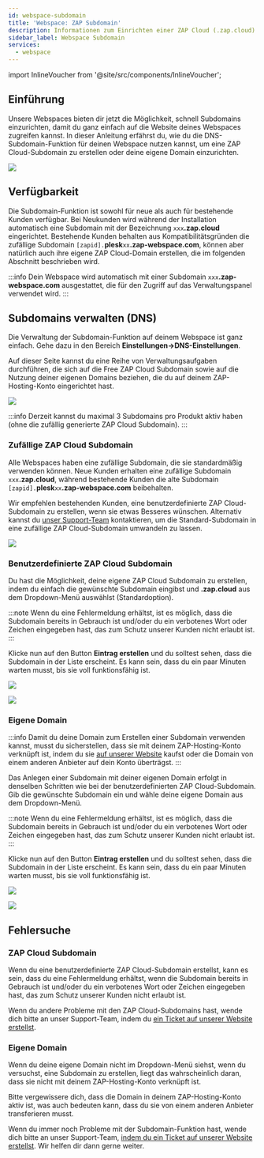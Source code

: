 ```yaml
---
id: webspace-subdomain
title: 'Webspace: ZAP Subdomain'
description: Informationen zum Einrichten einer ZAP Cloud (.zap.cloud) Subdomain oder deiner eigenen Domain für deinen Webspace von ZAP-Hosting - ZAP-Hosting.com 
sidebar_label: Webspace Subdomain
services:
  - webspace
---
```


import InlineVoucher from '@site/src/components/InlineVoucher';

## Einführung

Unsere Webspaces bieten dir jetzt die Möglichkeit, schnell Subdomains einzurichten, damit du ganz einfach auf die Website deines Webspaces zugreifen kannst. In dieser Anleitung erfährst du, wie du die DNS-Subdomain-Funktion für deinen Webspace nutzen kannst, um eine ZAP Cloud-Subdomain zu erstellen oder deine eigene Domain einzurichten.

![](https://screensaver01.zap-hosting.com/index.php/s/Emk3xpG7iHCzgXW/preview)

<InlineVoucher />

## Verfügbarkeit

Die Subdomain-Funktion ist sowohl für neue als auch für bestehende Kunden verfügbar. Bei Neukunden wird während der Installation automatisch eine Subdomain mit der Bezeichnung `xxx`**.zap.cloud** eingerichtet. Bestehende Kunden behalten aus Kompatibilitätsgründen die zufällige Subdomain `[zapid].`**plesk**`xx`**.zap-webspace.com**, können aber natürlich auch ihre eigene ZAP Cloud-Domain erstellen, die im folgenden Abschnitt beschrieben wird.

:::info
Dein Webspace wird automatisch mit einer Subdomain `xxx`**.zap-webspace.com** ausgestattet, die für den Zugriff auf das Verwaltungspanel verwendet wird.
:::

## Subdomains verwalten (DNS)

Die Verwaltung der Subdomain-Funktion auf deinem Webspace ist ganz einfach. Gehe dazu in den Bereich **Einstellungen->DNS-Einstellungen**.

Auf dieser Seite kannst du eine Reihe von Verwaltungsaufgaben durchführen, die sich auf die Free ZAP Cloud Subdomain sowie auf die Nutzung deiner eigenen Domains beziehen, die du auf deinem ZAP-Hosting-Konto eingerichtet hast.

![](https://screensaver01.zap-hosting.com/index.php/s/xZEG8F6RFktPCRx/preview)

:::info
Derzeit kannst du maximal 3 Subdomains pro Produkt aktiv haben (ohne die zufällig generierte ZAP Cloud Subdomain).
:::

### Zufällige ZAP Cloud Subdomain

Alle Webspaces haben eine zufällige Subdomain, die sie standardmäßig verwenden können. Neue Kunden erhalten eine zufällige Subdomain `xxx`**.zap.cloud**, während bestehende Kunden die alte Subdomain `[zapid].`**plesk**`xx`**.zap-webspace.com** beibehalten.

Wir empfehlen bestehenden Kunden, eine benutzerdefinierte ZAP Cloud-Subdomain zu erstellen, wenn sie etwas Besseres wünschen. Alternativ kannst du [unser Support-Team](https://zap-hosting.com/de/customer/support/) kontaktieren, um die Standard-Subdomain in eine zufällige ZAP Cloud-Subdomain umwandeln zu lassen.

![](https://screensaver01.zap-hosting.com/index.php/s/XbrGeT5mH98tPEj/preview)

### Benutzerdefinierte ZAP Cloud Subdomain

Du hast die Möglichkeit, deine eigene ZAP Cloud Subdomain zu erstellen, indem du einfach die gewünschte Subdomain eingibst und **.zap.cloud** aus dem Dropdown-Menü auswählst (Standardoption).

:::note
Wenn du eine Fehlermeldung erhältst, ist es möglich, dass die Subdomain bereits in Gebrauch ist und/oder du ein verbotenes Wort oder Zeichen eingegeben hast, das zum Schutz unserer Kunden nicht erlaubt ist.
:::

Klicke nun auf den Button **Eintrag erstellen** und du solltest sehen, dass die Subdomain in der Liste erscheint. Es kann sein, dass du ein paar Minuten warten musst, bis sie voll funktionsfähig ist.

![](https://screensaver01.zap-hosting.com/index.php/s/2iSAZJpETYw9H3p/preview)

![](https://screensaver01.zap-hosting.com/index.php/s/cMwxmPZFcyL7RjT/preview)

### Eigene Domain

:::info
Damit du deine Domain zum Erstellen einer Subdomain verwenden kannst, musst du sicherstellen, dass sie mit deinem ZAP-Hosting-Konto verknüpft ist, indem du sie [auf unserer Website](https://zap-hosting.com/de/shop/product/domain/) kaufst oder die Domain von einem anderen Anbieter auf dein Konto überträgst.
:::

Das Anlegen einer Subdomain mit deiner eigenen Domain erfolgt in denselben Schritten wie bei der benutzerdefinierten ZAP Cloud-Subdomain. Gib die gewünschte Subdomain ein und wähle deine eigene Domain aus dem Dropdown-Menü.

:::note
Wenn du eine Fehlermeldung erhältst, ist es möglich, dass die Subdomain bereits in Gebrauch ist und/oder du ein verbotenes Wort oder Zeichen eingegeben hast, das zum Schutz unserer Kunden nicht erlaubt ist.
:::

Klicke nun auf den Button **Eintrag erstellen** und du solltest sehen, dass die Subdomain in der Liste erscheint. Es kann sein, dass du ein paar Minuten warten musst, bis sie voll funktionsfähig ist.

![](https://screensaver01.zap-hosting.com/index.php/s/23w6gBHoYL75p5m/preview)

![](https://screensaver01.zap-hosting.com/index.php/s/WD42o4ytri6WPBf/preview)

## Fehlersuche

### ZAP Cloud Subdomain

Wenn du eine benutzerdefinierte ZAP Cloud-Subdomain erstellst, kann es sein, dass du eine Fehlermeldung erhältst, wenn die Subdomain bereits in Gebrauch ist und/oder du ein verbotenes Wort oder Zeichen eingegeben hast, das zum Schutz unserer Kunden nicht erlaubt ist.

Wenn du andere Probleme mit den ZAP Cloud-Subdomains hast, wende dich bitte an unser Support-Team, indem du [ein Ticket auf unserer Website erstellst](https://zap-hosting.com/de/customer/support/).

### Eigene Domain

Wenn du deine eigene Domain nicht im Dropdown-Menü siehst, wenn du versuchst, eine Subdomain zu erstellen, liegt das wahrscheinlich daran, dass sie nicht mit deinem ZAP-Hosting-Konto verknüpft ist.

Bitte vergewissere dich, dass die Domain in deinem ZAP-Hosting-Konto aktiv ist, was auch bedeuten kann, dass du sie von einem anderen Anbieter transferieren musst.

Wenn du immer noch Probleme mit der Subdomain-Funktion hast, wende dich bitte an unser Support-Team, [indem du ein Ticket auf unserer Website erstellst](https://zap-hosting.com/de/customer/support/). Wir helfen dir dann gerne weiter.

<InlineVoucher />
